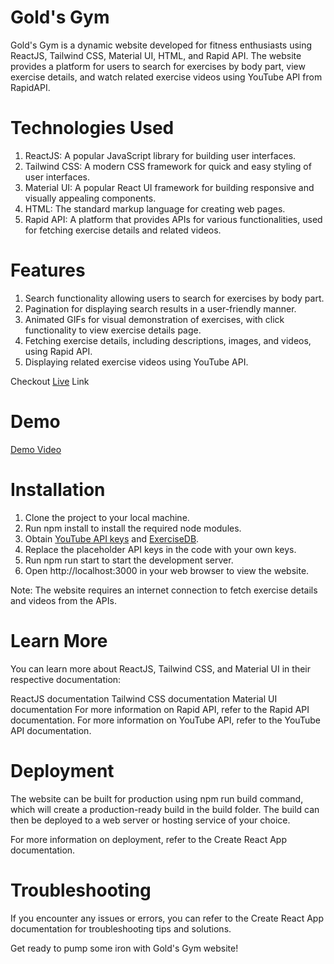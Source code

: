 # Gold's Gym

Gold's Gym is a dynamic website developed for fitness enthusiasts using ReactJS, Tailwind CSS, Material UI, HTML, and Rapid API. The website provides a platform for users to search for exercises by body part, view exercise details, and watch related exercise videos using YouTube API from RapidAPI.

# Technologies Used
1. ReactJS: A popular JavaScript library for building user interfaces.
2. Tailwind CSS: A modern CSS framework for quick and easy styling of user            interfaces.
3. Material UI: A popular React UI framework for building responsive and visually     appealing components.
4. HTML: The standard markup language for creating web pages.
5. Rapid API: A platform that provides APIs for various functionalities, used for     fetching exercise details and related videos.

# Features
1. Search functionality allowing users to search for exercises by body part.
2. Pagination for displaying search results in a user-friendly manner.
3. Animated GIFs for visual demonstration of exercises, with click functionality to    view exercise details page.
4. Fetching exercise details, including descriptions, images, and videos, using        Rapid API.
5. Displaying related exercise videos using YouTube API.

Checkout [Live](https://golds-gym-sagar1621.netlify.app/) Link

# Demo
[Demo Video](https://drive.google.com/file/d/1GN0E0yHduLMBlxITmMjiRUrjrid-NKAU/view?usp=sharing)

# Installation
1. Clone the project to your local machine.
2. Run npm install to install the required node modules.
3. Obtain [YouTube API keys](https://rapidapi.com/h0p3rwe/api/youtube-search-and-download/) and [ExerciseDB](https://rapidapi.com/justin-WFnsXH_t6/api/exercisedb/).
4. Replace the placeholder API keys in the code with your own keys.
5. Run npm run start to start the development server.
6. Open http://localhost:3000 in your web browser to view the website.

Note: The website requires an internet connection to fetch exercise details and videos from the APIs.

# Learn More
You can learn more about ReactJS, Tailwind CSS, and Material UI in their respective documentation:

ReactJS documentation
Tailwind CSS documentation
Material UI documentation
For more information on Rapid API, refer to the Rapid API documentation.
For more information on YouTube API, refer to the YouTube API documentation.

# Deployment
The website can be built for production using npm run build command, which will create a production-ready build in the build folder. The build can then be deployed to a web server or hosting service of your choice.

For more information on deployment, refer to the Create React App documentation.

# Troubleshooting
If you encounter any issues or errors, you can refer to the Create React App documentation for troubleshooting tips and solutions.

Get ready to pump some iron with Gold's Gym website!
